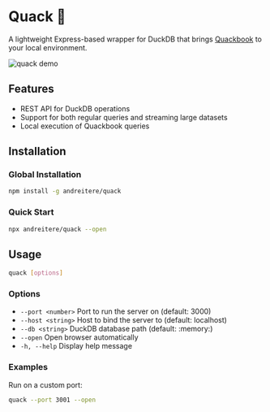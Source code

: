 # Quack 🦆

A lightweight Express-based wrapper for DuckDB that brings [Quackbook](https://github.com/andreitere/quackbook) to your local environment.

![quack demo](https://tere-ro.b-cdn.net/github/quack-demo-1.gif)

## Features

- REST API for DuckDB operations
- Support for both regular queries and streaming large datasets
- Local execution of Quackbook queries

## Installation

### Global Installation
```bash
npm install -g andreitere/quack
```

### Quick Start
```bash
npx andreitere/quack --open
```

## Usage

```bash
quack [options]
```

### Options
- `--port <number>`    Port to run the server on (default: 3000)
- `--host <string>`    Host to bind the server to (default: localhost)
- `--db <string>`      DuckDB database path (default: :memory:)
- `--open`             Open browser automatically
- `-h, --help`         Display help message

### Examples

Run on a custom port:
```bash
quack --port 3001 --open
```